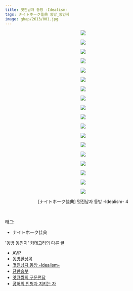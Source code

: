```yaml
---
title: 멋진남자 동방 -Idealism-
tags: ナイトホーク佳典 동방_동인지
image: ghap/2613/001.jpg
---
```

<div class="article">
<p style="text-align: center; clear: none; float: none;"><img src="{{ site.nasurl }}/ghap/2613/001.jpg"/></p>
<p style="text-align: center; clear: none; float: none;"><img src="{{ site.nasurl }}/ghap/2613/002.jpg"/></p>
<p style="text-align: center; clear: none; float: none;"><img src="{{ site.nasurl }}/ghap/2613/003.jpg"/></p>
<p style="text-align: center; clear: none; float: none;"><img src="{{ site.nasurl }}/ghap/2613/004.jpg"/></p>
<p style="text-align: center; clear: none; float: none;"><img src="{{ site.nasurl }}/ghap/2613/005.jpg"/></p>
<p style="text-align: center; clear: none; float: none;"><img src="{{ site.nasurl }}/ghap/2613/006.jpg"/></p>
<p style="text-align: center; clear: none; float: none;"><img src="{{ site.nasurl }}/ghap/2613/007.jpg"/></p>
<p style="text-align: center; clear: none; float: none;"><img src="{{ site.nasurl }}/ghap/2613/008.jpg"/></p>
<p style="text-align: center; clear: none; float: none;"><img src="{{ site.nasurl }}/ghap/2613/009.jpg"/></p>
<p style="text-align: center; clear: none; float: none;"><img src="{{ site.nasurl }}/ghap/2613/010.jpg"/></p>
<p style="text-align: center; clear: none; float: none;"><img src="{{ site.nasurl }}/ghap/2613/011.jpg"/></p>
<p style="text-align: center; clear: none; float: none;"><img src="{{ site.nasurl }}/ghap/2613/012.jpg"/></p>
<p style="text-align: center; clear: none; float: none;"><img src="{{ site.nasurl }}/ghap/2613/013.jpg"/></p>
<p style="text-align: center; clear: none; float: none;"><img src="{{ site.nasurl }}/ghap/2613/014.jpg"/></p>
<p style="text-align: center; clear: none; float: none;"><img src="{{ site.nasurl }}/ghap/2613/015.jpg"/></p>
<p style="text-align: center; clear: none; float: none;"><img src="{{ site.nasurl }}/ghap/2613/016.jpg"/></p>
<p style="text-align: center; clear: none; float: none;"><img src="{{ site.nasurl }}/ghap/2613/017.jpg"/></p>
<p style="text-align: center; clear: none; float: none;"><img src="{{ site.nasurl }}/ghap/2613/018.jpg"/></p>
<p style="text-align: center; clear: none; float: none;">[ナイトホーク佳典] 멋진남자 동방 -Idealism- 4</p>
<p><br/></p>
</div><div class="tagTrail">
<p>태그: </p>
<ul>
<li>ナイトホーク佳典</li>
</ul>
</div><div class="another">
<p>'동방 동인지' 카테고리의 다른 글</p>
<ul>
<li><a href="/2016-10-16-ghap_2617">AVP</a></li>
<li><a href="/2016-10-16-ghap_2615">동방환상곡</a></li>
<li><a href="/2016-10-16-ghap_2613">멋진남자 동방 -Idealism-</a></li>
<li><a href="/2016-10-16-ghap_2612">단판승부</a></li>
<li><a href="/2016-10-15-ghap_2611">앗큐쨩의 구문면담</a></li>
<li><a href="/2016-10-15-ghap_2610">공허의 인형과 지키는 자</a></li>
</ul>
</div><div class="cb_module cb_fluid">
<div class="cb_wrt cb_profile">
</div><!-- commentList close -->
</div>